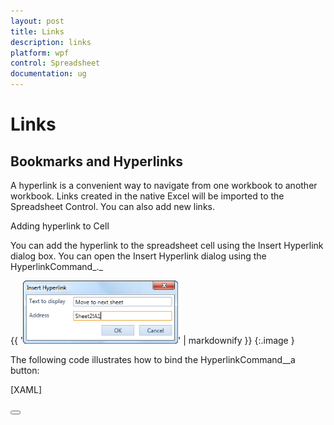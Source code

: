 ```yaml
---
layout: post
title: Links
description: links
platform: wpf
control: Spreadsheet
documentation: ug
---
```


# Links

## Bookmarks and Hyperlinks

A hyperlink is a convenient way to navigate from one workbook to another workbook. Links created in the native Excel will be imported to the Spreadsheet Control. You can also add new links.



Adding hyperlink to Cell

You can add the hyperlink to the spreadsheet cell using the Insert Hyperlink dialog box. You can open the Insert Hyperlink dialog using the HyperlinkCommand_._



{{ '![](Links_images/Links_img1.png)' | markdownify }}
{:.image }




The following code illustrates how to bind the HyperlinkCommand__a button: 



[XAML]



<Button Command="{Binding Path= HyperlinkCommand}">

</Button>




